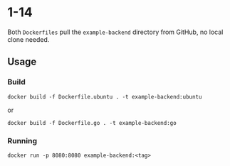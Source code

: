 # 1-14

Both `Dockerfiles` pull the `example-backend` directory from GitHub, no local clone needed.

## Usage

### Build

`docker build -f Dockerfile.ubuntu . -t example-backend:ubuntu`

or

`docker build -f Dockerfile.go . -t example-backend:go`

### Running

`docker run -p 8080:8080 example-backend:<tag>`

